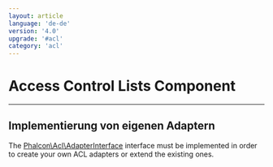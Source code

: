 ```yaml
---
layout: article
language: 'de-de'
version: '4.0'
upgrade: '#acl'
category: 'acl'
---
```

# Access Control Lists Component

* * *

## Implementierung von eigenen Adaptern

The [Phalcon\Acl\AdapterInterface](api/Phalcon_Acl_AdapterInterface) interface must be implemented in order to create your own ACL adapters or extend the existing ones.
